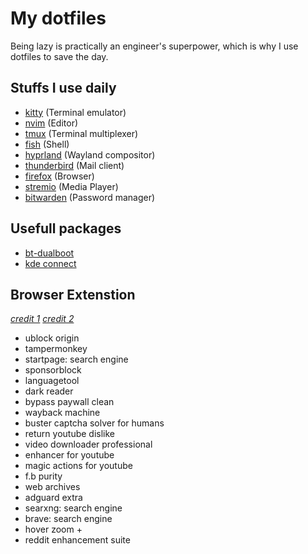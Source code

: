 # My dotfiles

Being lazy is practically an engineer's superpower, which is why I use dotfiles to save the day.

## Stuffs I use daily
- [kitty](https://sw.kovidgoyal.net/kitty/) (Terminal emulator)
- [nvim](https://neovim.io/) (Editor)
- [tmux](https://github.com/tmux/tmux/wiki) (Terminal multiplexer)
- [fish](https://github.com/starship/starship) (Shell)
- [hyprland](https://github.com/prasanthrangan/hyprdots) (Wayland compositor)
- [thunderbird](https://www.thunderbird.net/en-US/) (Mail client)
- [firefox](https://www.mozilla.org/en-US/firefox/new/) (Browser)
- [stremio](https://guides.viren070.me/stremio) (Media Player)
- [bitwarden](https://bitwarden.com/) (Password manager)

## Usefull packages
- [bt-dualboot](https://github.com/x2es/bt-dualboot)
- [kde connect](https://kdeconnect.kde.org/)

## Browser Extenstion
[*credit 1*](https://www.reddit.com/r/Piracy/comments/1dcoxkx/useful_extensions_for_everyone/)
[*credit 2*](https://github.com/FastForwardTeam/FastForward?tab=readme-ov-file)
- ublock origin
- tampermonkey
- startpage: search engine
- sponsorblock
- languagetool
- dark reader
- bypass paywall clean
- wayback machine
- buster captcha solver for humans
- return youtube dislike
- video downloader professional
- enhancer for youtube
- magic actions for youtube
- f.b purity
- web archives
- adguard extra
- searxng: search engine
- brave: search engine
- hover zoom +
- reddit enhancement suite

